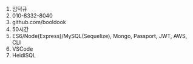 1. 임덕규
2. 010-8332-8040
3. github.com/booldook
4. 50시간
5. ES6/Node(Express)/MySQL(Sequelize), Mongo, Passport, JWT, AWS, CLI
6. VSCode
7. HeidiSQL